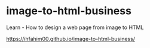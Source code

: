# image-to-html-business
Learn - How to design a web page from image to HTML

https://ihfahim00.github.io/image-to-html-business/

